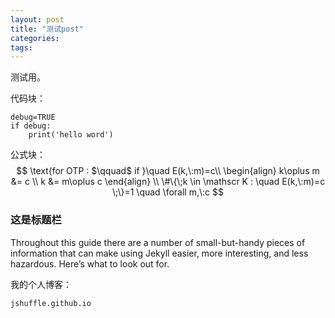 ```yaml
---
layout: post
title: "测试post"
categories: 
tags: 
---
```


测试用。

代码块：

```
debug=TRUE
if debug:
	print('hello word')
```

公式块：
$$
\text{for OTP : $\qquad$ if }\quad E(k,\:m)=c\\
\begin{align}
k\oplus m &= c \\
k &= m\oplus c
\end{align}
\\
\#\{\;k \in \mathscr K : \quad E(k,\:m)=c \;\}=1 \quad \forall m,\:c
$$


### 这是标题栏

Throughout this guide there are a number of small-but-handy pieces of information that can make using Jekyll easier, more interesting, and less hazardous. Here’s what to look out for.

我的个人博客：

`jshuffle.github.io`

